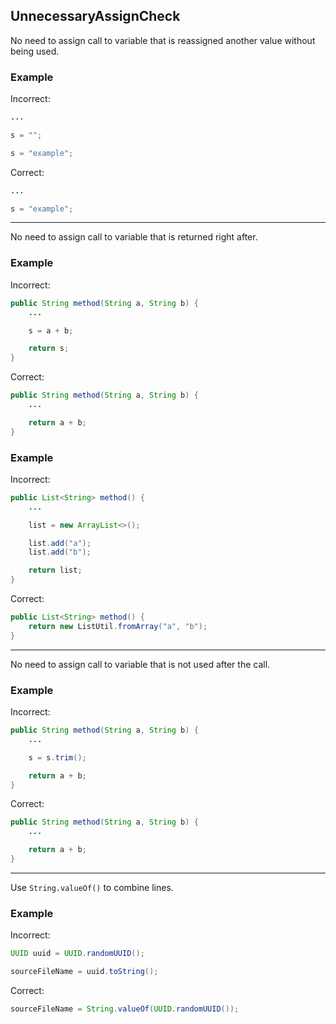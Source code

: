 ## UnnecessaryAssignCheck

No need to assign call to variable that is reassigned another value without
being used.

### Example

Incorrect:

```java
...

s = "";

s = "example";
```

Correct:

```java
...

s = "example";
```

---

No need to assign call to variable that is returned right after.

### Example

Incorrect:

```java
public String method(String a, String b) {
	...

	s = a + b;

	return s;
}
```

Correct:

```java
public String method(String a, String b) {
	...

	return a + b;
}
```

### Example

Incorrect:

```java
public List<String> method() {
	...

	list = new ArrayList<>();

	list.add("a");
	list.add("b");

	return list;
}
```

Correct:

```java
public List<String> method() {
	return new ListUtil.fromArray("a", "b");
}
```
---

No need to assign call to variable that is not used after the call.

### Example

Incorrect:

```java
public String method(String a, String b) {
	...

	s = s.trim();

	return a + b;
}
```

Correct:

```java
public String method(String a, String b) {
	...

	return a + b;
}
```

---

Use `String.valueOf()` to combine lines.

### Example

Incorrect:

```java
UUID uuid = UUID.randomUUID();

sourceFileName = uuid.toString();
```

Correct:

```java
sourceFileName = String.valueOf(UUID.randomUUID());
```